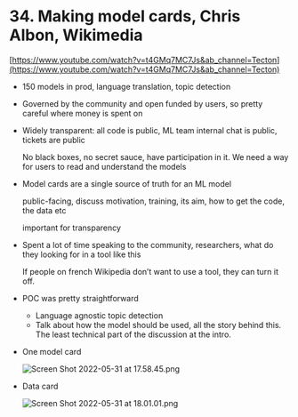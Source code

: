 # 34. Making model cards, Chris Albon, Wikimedia

[https://www.youtube.com/watch?v=t4GMq7MC7Js&ab_channel=Tecton](https://www.youtube.com/watch?v=t4GMq7MC7Js&ab_channel=Tecton)

- 150 models in prod, language translation, topic detection
- Governed by the community and open funded by users, so pretty careful where money is spent on
- Widely transparent: all code is public, ML team internal chat is public, tickets are public
    
    No black boxes, no secret sauce, have participation in it. We need a way for users to read and understand the models
    
- Model cards are a single source of truth for an ML model
    
    public-facing, discuss motivation, training, its aim, how to get the code, the data etc
    
    important for transparency
    
- Spent a lot of time speaking to the community, researchers, what do they looking for in a tool like this
    
    If people on french Wikipedia don’t want to use a tool, they can turn it off.
    
- POC was pretty straightforward
    - Language agnostic topic detection
    - Talk about how the model should be used, all the story behind this. The least technical part of the discussion at the intro.
    
- One model card
    
    ![Screen Shot 2022-05-31 at 17.58.45.png](34%20Making%20model%20cards,%20Chris%20Albon,%20Wikimedia%204c4d537eb30f4c47bca6912fb6203805/Screen_Shot_2022-05-31_at_17.58.45.png)
    

- Data card
    
    ![Screen Shot 2022-05-31 at 18.01.01.png](34%20Making%20model%20cards,%20Chris%20Albon,%20Wikimedia%204c4d537eb30f4c47bca6912fb6203805/Screen_Shot_2022-05-31_at_18.01.01.png)